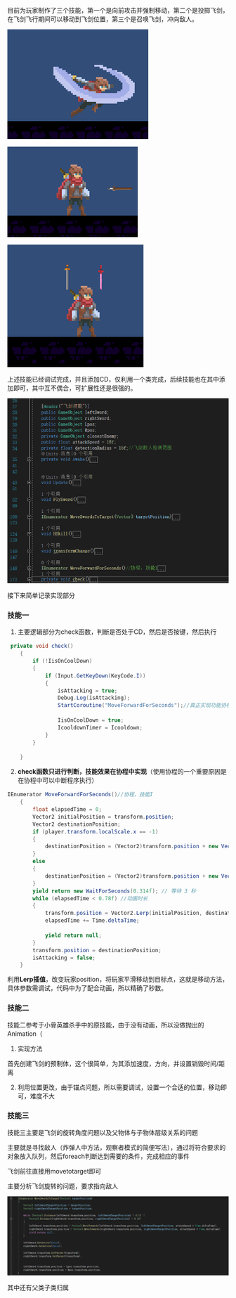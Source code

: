 目前为玩家制作了三个技能，第一个是向前攻击并强制移动，第二个是投掷飞剑，在飞剑飞行期间可以移动到飞剑位置，第三个是召唤飞剑，冲向敌人。

![image-20230716141652081](https://raw.githubusercontent.com/123prprpr321/PictureR/main/Img/2023-07-16-6971e5-image-20230716141652081.png)

![image-20230716141624229](https://raw.githubusercontent.com/123prprpr321/PictureR/main/Img/2023-07-16-662923-image-20230716141624229.png)

![image-20230716141551685](https://raw.githubusercontent.com/123prprpr321/PictureR/main/Img/2023-07-16-6c3c5a-image-20230716141551685.png)

上述技能已经调试完成，并且添加CD，仅利用一个类完成，后续技能也在其中添加即可，其中互不偶合，可扩展性还是很强的。

![image-20230716141922318](https://raw.githubusercontent.com/123prprpr321/PictureR/main/Img/2023-07-16-faf1e3-image-20230716141922318.png)



接下来简单记录实现部分

### 技能一

1. 主要逻辑部分为check函数，判断是否处于CD，然后是否按键，然后执行

```c#
 private void check()
    {
        if (!IisOnCoolDown)
        {
            if (Input.GetKeyDown(KeyCode.I))
            {
                isAttacking = true;
                Debug.Log(isAttacking);
                StartCoroutine("MoveForwardForSeconds");//真正实现功能协程

                IisOnCoolDown = true;
                IcooldownTimer = Icooldown;
            }
        }

    }
```

2. **check函数只进行判断，技能效果在协程中实现**（使用协程的一个重要原因是在协程中可以中断程序执行）

```c#
IEnumerator MoveForwardForSeconds()//协程，技能I
    {
        float elapsedTime = 0;
        Vector2 initialPosition = transform.position;
        Vector2 destinationPosition;
        if (player.transform.localScale.x == -1)
        {
            destinationPosition = (Vector2)transform.position + new Vector2(-1f, 0.0f) * 8;
        }
        else
        {
            destinationPosition = (Vector2)transform.position + new Vector2(1f, 0.0f) * 8;
        }
        yield return new WaitForSeconds(0.314f); // 等待 3 秒
        while (elapsedTime < 0.78f) //动画时长
        {
            transform.position = Vector2.Lerp(initialPosition, destinationPosition, elapsedTime / 0.78f);
            elapsedTime += Time.deltaTime;

            yield return null;
        }
        transform.position = destinationPosition;
        isAttacking = false;
    }
```

利用**Lerp插值**，改变玩家position，将玩家平滑移动到目标点，这就是移动方法，具体参数需调试，代码中为了配合动画，所以精确了秒数。

### 技能二

技能二参考于小骨英雄杀手中的原技能，由于没有动画，所以没做抛出的Animation（

1. 实现方法

首先创建飞剑的预制体，这个很简单，为其添加速度，方向，并设置销毁时间/距离

2. 利用位置更改，由于锚点问题，所以需要调试，设置一个合适的位置，移动即可，难度不大

### 技能三

技能三主要是飞剑的旋转角度问题以及父物体与子物体层级关系的问题

主要就是寻找敌人（炸弹人中方法，观察者模式的简便写法），通过将符合要求的对象放入队列，然后foreach判断达到需要的条件，完成相应的事件

飞剑前往直接用movetotarget即可

主要分析飞剑旋转的问题，要求指向敌人

![image-20230716145105639](https://raw.githubusercontent.com/123prprpr321/PictureR/main/Img/2023-07-16-25d9cf-image-20230716145105639.png)

其中还有父类子类归属